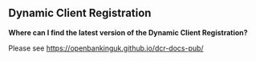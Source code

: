 ## Dynamic Client Registration

**Where can I find the latest version of the Dynamic Client Registration?**

Please see https://openbankinguk.github.io/dcr-docs-pub/
